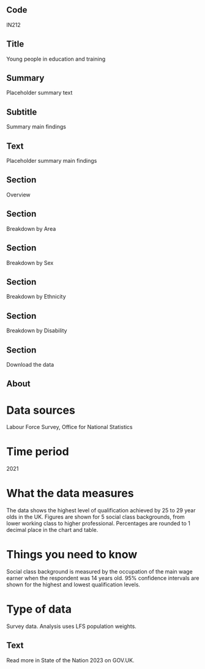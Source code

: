 ## Code
IN212

## Title
Young people in education and training

## Summary
Placeholder summary text

## Subtitle
Summary main findings

## Text
Placeholder summary main findings

## Section
Overview

## Section
Breakdown by Area

## Section
Breakdown by Sex

## Section
Breakdown by Ethnicity

## Section
Breakdown by Disability

## Section
Download the data

## About
# Data sources
Labour Force Survey, Office for National Statistics

# Time period
2021

# What the data measures
The data shows the highest level of qualification achieved by 25 to 29 year olds in the UK. Figures are shown for 5 social class backgrounds, from lower working class to higher professional. Percentages are rounded to 1 decimal place in the chart and table.

# Things you need to know
Social class background is measured by the occupation of the main wage earner when the respondent was 14 years old. 95% confidence intervals are shown for the highest and lowest qualification levels.

# Type of data
Survey data. Analysis uses LFS population weights.

## Text
Read more in State of the Nation 2023 on GOV.UK.
